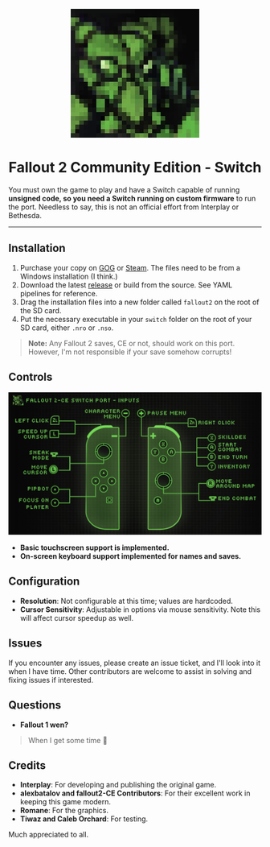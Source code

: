 <div align="center">

![logo](assets/icon.jpg)

# Fallout 2 Community Edition - Switch

</div>

You must own the game to play and have a Switch capable of running **unsigned code, so you need a Switch running on custom firmware** to run the port. Needless to say, this is not an official effort from Interplay or Bethesda.

---

## Installation

1. Purchase your copy on [GOG](https://www.gog.com/game/fallout_2) or [Steam](https://store.steampowered.com/app/38410). The files need to be from a Windows installation (I think.)
2. Download the latest [release](https://github.com/ryandeering/fallout2-ce-switch/releases) or build from the source. See YAML pipelines for reference.
3. Drag the installation files into a new folder called `fallout2` on the root of the SD card.
4. Put the necessary executable in your `switch` folder on the root of your SD card, either `.nro` or `.nso`.

> **Note:** Any Fallout 2 saves, CE or not, should work on this port. However, I'm not responsible if your save somehow corrupts!

## Controls

<div align="center">

![layout](assets/inputs.png)

</div>

- **Basic touchscreen support is implemented.**
- **On-screen keyboard support implemented for names and saves.**

## Configuration

- **Resolution**: Not configurable at this time; values are hardcoded.
- **Cursor Sensitivity**: Adjustable in options via mouse sensitivity. Note this will affect cursor speedup as well.

## Issues

If you encounter any issues, please create an issue ticket, and I'll look into it when I have time. Other contributors are welcome to assist in solving and fixing issues if interested.

## Questions

- **Fallout 1 wen?**

> When I get some time 🙂

## Credits

- **Interplay**: For developing and publishing the original game.
- **alexbatalov and fallout2-CE Contributors**: For their excellent work in keeping this game modern.
- **Romane**: For the graphics.
- **Tiwaz and Caleb Orchard**: For testing.

Much appreciated to all.
